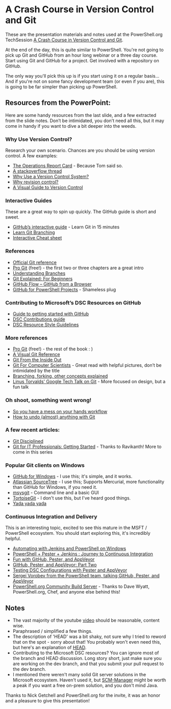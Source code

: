 A Crash Course in Version Control and Git
=============

These are the presentation materials and notes used at the PowerShell.org TechSession [A Crash Course in Version Control and Git](https://www.youtube.com/watch?v=wmPfDbsPeZY).

At the end of the day, this is quite similar to PowerShell. You're not going to pick up Git and GitHub from an hour long webinar or a three day course. Start using Git and GitHub for a project. Get involved with a repository on GitHub.

The only way you'll pick this up is if you start using it on a regular basis... And if you're not on some fancy development team (or even if you are), this is going to be far simpler than picking up PowerShell.

## Resources from the PowerPoint:

Here are some handy resources from the last slide, and a few extracted from the slide notes. Don’t be intimidated, you don’t need all this, but it may come in handy if you want to dive a bit deeper into the weeds.

### Why Use Version Control?

Research your own scenario. Chances are you should be using version control. A few examples:

* [The Operations Report Card](http://www.opsreportcard.com/section/6) - Because Tom said so.
* [A stackoverflow thread](http://stackoverflow.com/questions/1408450/why-should-i-use-version-control)
* [Why Use a Version Control System?](http://www.git-tower.com/learn/git/ebook/mac/basics/why-use-version-control)
* [Why revision control?](http://hgbook.red-bean.com/read/how-did-we-get-here.html)
* [A Visual Guide to Version Control](http://betterexplained.com/articles/a-visual-guide-to-version-control/)

### Interactive Guides

These are a great way to spin up quickly. The GitHub guide is short and sweet.

* [GitHub’s interactive guide](https://try.github.io/) - Learn Git in 15 minutes
* [Learn Git Branching](http://pcottle.github.io/learnGitBranching)
* [Interactive Cheat sheet](http://ndpsoftware.com/git-cheatsheet.html)

### References

* [Official Git reference](http://git-scm.com/docs)
* [Pro Git](http://www.git-scm.com/book/en/v2) (free!) - the first two or three chapters are a great intro
* [Understanding Branches](http://blog.thoughtram.io/git/rebase-book/2015/02/10/understanding-branches-in-git.html)
* [Git Explained: For Beginners](http://www.dotnetcodegeeks.com/2015/06/git-explained-for-beginners.html)
* [GitHub Flow – GitHub from a Browser](https://github.com/blog/1557-github-flow-in-the-browser)
* [GitHub for PowerShell Projects](http://ramblingcookiemonster.github.io/GitHub-For-PowerShell-Projects/) - Shameless plug

### Contributing to Microsoft’s DSC Resources on GitHub

* [Guide to getting started with GitHub](https://github.com/PowerShell/DscResources/blob/master/GettingStartedWithGitHub.md)
* [DSC Contributions guide](https://github.com/PowerShell/DscResources/blob/master/CONTRIBUTING.md)
* [DSC Resource Style Guidelines](https://github.com/PowerShell/DscResources/blob/master/StyleGuidelines.md)

### More references

* [Pro Git](http://www.git-scm.com/book/en/v2) (free!) - the rest of the book : )
* [A Visual Git Reference](http://marklodato.github.io/visual-git-guide/index-en.html)
* [Git From the Inside Out](https://codewords.recurse.com/issues/two/git-from-the-inside-out)
* [Git For Computer Scientists](http://eagain.net/articles/git-for-computer-scientists) - Great read with helpful pictures, don’t be intimidated by the title
* [Branching, forking, other concepts explained](http://stackoverflow.com/questions/3329943/git-branch-fork-fetch-merge-rebase-and-clone-what-are-the-differences)
* [Linus Torvalds' Google Tech Talk on Git](https://www.youtube.com/watch?v=4XpnKHJAok8) - More focused on design, but a fun talk

### Oh shoot, something went wrong!

* [So you have a mess on your hands workflow](http://justinhileman.info/article/git-pretty/git-pretty.png)
* [How to undo (almost) anything with Git](https://github.com/blog/2019-how-to-undo-almost-anything-with-git)

### A few recent articles:

* [Git Disciplined](http://blog.8thlight.com/makis-otman/2015/07/08/git-disciplined.html)
* [Git for IT Professionals: Getting Started](http://www.powershellmagazine.com/2015/07/13/git-for-it-professionals-getting-started-2/) - Thanks to Ravikanth! More to come in this series

### Popular Git clients on Windows

* [GitHub for Windows](https://windows.github.com/) - I use this; it's simple, and it works.
* [Atlassian SourceTree](https://www.sourcetreeapp.com/) - I use this; Supports Mercurial, more functionality than GitHub for Windows, if you need it.
* [msysgit](http://msysgit.github.io/) - Command line and a basic GUI
* [TortoiseGit](http://tortoisegit.org/) - I don't use this, but I've heard good things.
* [Yada yada yada](http://git-scm.com/downloads/guis)

### Continuous Integration and Delivery

This is an interesting topic, excited to see this mature in the MSFT / PowerShell ecosystem. You should start exploring this, it's incredibly helpful.

* [Automating with Jenkins and PowerShell on Windows](https://www.hodgkins.net.au/powershell/automating-with-jenkins-and-powershell-on-windows-part-1/)
* [PowerShell + Pester + Jenkins : Journey to Continuous Integration](http://www.dexterposh.com/2015/06/powershell-pester-jenkins-ci.html)
* [Fun with GitHub, Pester, and AppVeyor](http://ramblingcookiemonster.github.io/GitHub-Pester-AppVeyor/)
* [GitHub, Pester, and AppVeyor: Part Two](http://ramblingcookiemonster.github.io/Github-Pester-AppVeyor-Part-2/)
* [Testing DSC Configurations with Pester and AppVeyor](http://ramblingcookiemonster.github.io/Testing-DSC-with-Pester-and-AppVeyor/)
* [Sergei Vorobev from the PowerShell team, talking GitHub, Pester, and AppVeyor](https://www.youtube.com/watch?v=zFd9DJPERIo)
* [PowerShell.org Community Build Server](http://powershell.org/wp/community-build-server/) - Thanks to Dave Wyatt, PowerShell.org, Chef, and anyone else behind this!

## Notes

* The vast majority of the youtube [video](https://www.youtube.com/watch?v=wmPfDbsPeZY) should be reasonable, content wise.
* Paraphrased / simplified a few things.
* The description of 'HEAD' was a bit shaky, not sure why I tried to reword that on the spot - sorry about that! You probably won't even need this, but here's an explanation of [HEAD](http://stackoverflow.com/a/4381549).
* Contributing to the Microsoft DSC resources? You can ignore most of the branch and HEAD discussion. Long story short, just make sure you are working on the dev branch, and that you submit your pull request to the dev branch.
* I mentioned there weren't many solid Git server solutions in the Microsoft ecosystem. Haven't used it, but [SCM-Manager](https://www.scm-manager.org/) might be worth a peak if you want a free on-prem solution, and you don't mind Java.

Thanks to Nick Getchell and PowerShell.org for the invite, it was an honor and a pleasure to give this presentation!
